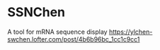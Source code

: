 # SSNChen
A tool for mRNA sequence display
https://ylchen-swchen.lofter.com/post/4b6b96bc_1cc1c9cc1
